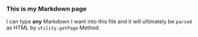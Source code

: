 ### This is my Markdown page

I can type **any** Markdown I want into this file and it will ultimately be `parsed` as HTML by `utility.getPage` Method.